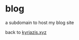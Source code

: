 # blog
a subdomain to host my blog site

back to [kyriazis.xyz]

[kyriazis.xyz]: <https://kyriazis.xyz>
